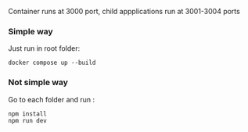 Container runs at 3000 port, child appplications run at 3001-3004 ports

### Simple way
Just run in root folder:
```
docker compose up --build
```


### Not simple way
Go to each folder and run :
```
npm install
npm run dev
```
